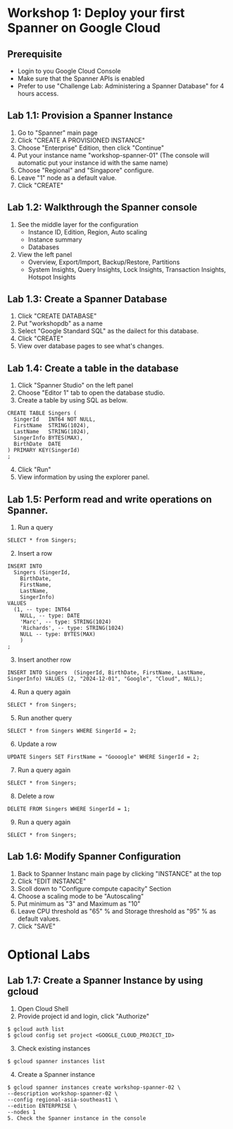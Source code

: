 # Workshop 1: Deploy your first Spanner on Google Cloud

## Prerequisite
* Login to you Google Cloud Console
* Make sure that the Spanner APIs is enabled
* Prefer to use "Challenge Lab: Administering a Spanner Database" for 4 hours access.

## Lab 1.1: Provision a Spanner Instance
1. Go to "Spanner" main page
2. Click "CREATE A PROVISIONED INSTANCE"
3. Choose "Enterprise" Edition, then click "Continue"
4. Put your instance name "workshop-spanner-01" (The console will automatic put your instance id with the same name)
5. Choose "Regional" and "Singapore" configure.
6. Leave "1" node as a default value.
7. Click "CREATE"

## Lab 1.2: Walkthrough the Spanner console
1. See the middle layer for the configuration
    - Instance ID, Edition, Region, Auto scaling
    - Instance summary
    - Databases
2. View the left panel
    - Overview, Export/Import, Backup/Restore, Partitions
    - System Insights, Query Insights, Lock Insights, Transaction Insights, Hotspot Insights

## Lab 1.3: Create a Spanner Database
1. Click "CREATE DATABASE"
2. Put "workshopdb" as a name
3. Select "Google Standard SQL" as the dailect for this database.
4. Click "CREATE"
5. View over database pages to see what's changes.

## Lab 1.4: Create a table in the database 
1. Click "Spanner Studio" on the left panel
2. Choose "Editor 1" tab to open the database studio.
3. Create a table by using SQL as below.
```
CREATE TABLE Singers (
  SingerId   INT64 NOT NULL,
  FirstName  STRING(1024),
  LastName   STRING(1024),
  SingerInfo BYTES(MAX),
  BirthDate  DATE
) PRIMARY KEY(SingerId)
;
```
4. Click "Run"
5. View information by using the explorer panel.

## Lab 1.5: Perform read and write operations on Spanner.
1. Run a query
```
SELECT * from Singers;
```
2. Insert a row
```
INSERT INTO
  Singers (SingerId,
    BirthDate,
    FirstName,
    LastName,
    SingerInfo)
VALUES
  (1, -- type: INT64
    NULL, -- type: DATE
    'Marc', -- type: STRING(1024)
    'Richards', -- type: STRING(1024)
    NULL -- type: BYTES(MAX)
    )
;
```
3. Insert another row
```
INSERT INTO Singers  (SingerId, BirthDate, FirstName, LastName, SingerInfo) VALUES (2, "2024-12-01", "Google", "Cloud", NULL);
```
4. Run a query again
```
SELECT * from Singers;
```
5. Run another query
```
SELECT * from Singers WHERE SingerId = 2;
```
6. Update a row
```
UPDATE Singers SET FirstName = "Goooogle" WHERE SingerId = 2;
```
7. Run a query again
```
SELECT * from Singers;
```
8. Delete a row
```
DELETE FROM Singers WHERE SingerId = 1;
```
9. Run a query again
```
SELECT * from Singers;
```

## Lab 1.6: Modify Spanner Configuration
1. Back to Spanner Instanc main page by clicking "INSTANCE" at the top
2. Click "EDIT INSTANCE"
3. Scoll down to "Configure compute capacity" Section
4. Choose a scaling mode to be "Autoscaling"
5. Put minimum as "3" and Maximum as "10"
6. Leave CPU threshold as "65" % and Storage threshold as "95" % as default values.
7. Click "SAVE"

# Optional Labs
## Lab 1.7: Create a Spanner Instance by using gcloud
1. Open Cloud Shell
2. Provide project id and login, click "Authorize"
```
$ gcloud auth list
$ gcloud config set project <GOOGLE_CLOUD_PROJECT_ID>
```
3. Check existing instances
```
$ gcloud spanner instances list
```
4. Create a Spanner instance
```
$ gcloud spanner instances create workshop-spanner-02 \
--description workshop-spanner-02 \
--config regional-asia-southeast1 \
--edition ENTERPRISE \
--nodes 1
5. Check the Spanner instance in the console
